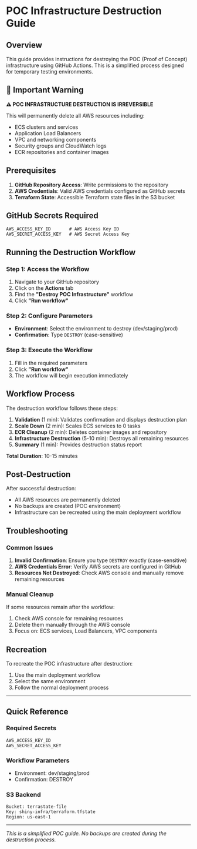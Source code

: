 # POC Infrastructure Destruction Guide

## Overview

This guide provides instructions for destroying the POC (Proof of Concept) infrastructure using GitHub Actions. This is a simplified process designed for temporary testing environments.

## 🚨 Important Warning

**⚠️ POC INFRASTRUCTURE DESTRUCTION IS IRREVERSIBLE**

This will permanently delete all AWS resources including:
- ECS clusters and services
- Application Load Balancers
- VPC and networking components
- Security groups and CloudWatch logs
- ECR repositories and container images

## Prerequisites

1. **GitHub Repository Access**: Write permissions to the repository
2. **AWS Credentials**: Valid AWS credentials configured as GitHub secrets
3. **Terraform State**: Accessible Terraform state files in the S3 bucket

## GitHub Secrets Required

```
AWS_ACCESS_KEY_ID       # AWS Access Key ID
AWS_SECRET_ACCESS_KEY   # AWS Secret Access Key
```

## Running the Destruction Workflow

### Step 1: Access the Workflow

1. Navigate to your GitHub repository
2. Click on the **Actions** tab
3. Find the **"Destroy POC Infrastructure"** workflow
4. Click **"Run workflow"**

### Step 2: Configure Parameters

- **Environment**: Select the environment to destroy (dev/staging/prod)
- **Confirmation**: Type `DESTROY` (case-sensitive)

### Step 3: Execute the Workflow

1. Fill in the required parameters
2. Click **"Run workflow"**
3. The workflow will begin execution immediately

## Workflow Process

The destruction workflow follows these steps:

1. **Validation** (1 min): Validates confirmation and displays destruction plan
2. **Scale Down** (2 min): Scales ECS services to 0 tasks
3. **ECR Cleanup** (2 min): Deletes container images and repository
4. **Infrastructure Destruction** (5-10 min): Destroys all remaining resources
5. **Summary** (1 min): Provides destruction status report

**Total Duration**: 10-15 minutes

## Post-Destruction

After successful destruction:
- All AWS resources are permanently deleted
- No backups are created (POC environment)
- Infrastructure can be recreated using the main deployment workflow

## Troubleshooting

### Common Issues

1. **Invalid Confirmation**: Ensure you type `DESTROY` exactly (case-sensitive)
2. **AWS Credentials Error**: Verify AWS secrets are configured in GitHub
3. **Resources Not Destroyed**: Check AWS console and manually remove remaining resources

### Manual Cleanup

If some resources remain after the workflow:

1. Check AWS console for remaining resources
2. Delete them manually through the AWS console
3. Focus on: ECS services, Load Balancers, VPC components

## Recreation

To recreate the POC infrastructure after destruction:
1. Use the main deployment workflow
2. Select the same environment
3. Follow the normal deployment process

---

## Quick Reference

### Required Secrets
```
AWS_ACCESS_KEY_ID
AWS_SECRET_ACCESS_KEY
```

### Workflow Parameters
- Environment: dev/staging/prod
- Confirmation: DESTROY

### S3 Backend
```
Bucket: terrastate-file
Key: shiny-infra/terraform.tfstate
Region: us-east-1
```

---

*This is a simplified POC guide. No backups are created during the destruction process.*
